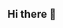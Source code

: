 ## Hi there 👋

<!--
**karinavaldez06/karinavaldez06** is a ✨ _special_ ✨ repository because its `README.md` (this file) appears on your GitHub profile.

Here are some ideas to get you started:

- 🔭 I’m currently working on ... getting better at time management
- 🌱 I’m currently learning ... more about majors
- 👯 I’m looking to collaborate on ... projects
- 🤔 I’m looking for help with ... classes
- 💬 Ask me about ... my passion
- 📫 How to reach me: ... email
- 😄 Pronouns: ... she/her
- ⚡ Fun fact: ... my hometown (born and raised) is Nantucket island. My favorite place to be.
-->
